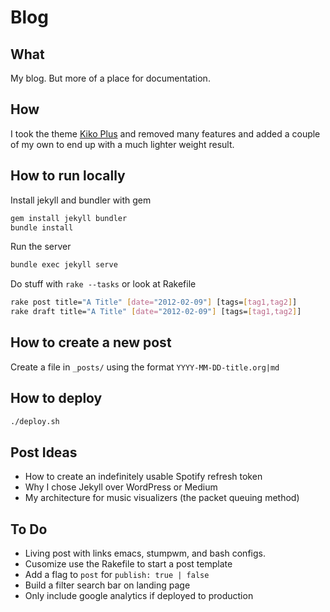 # Blog

## What

My blog. But more of a place for documentation.

## How

I took the theme [Kiko Plus](https://github.com/AWEEKJ/Kiko-plus) and removed many features and added a couple of my own to end up with a much lighter weight result.

## How to run locally

Install jekyll and bundler with gem

```sh
gem install jekyll bundler
bundle install
```

Run the server

```sh
bundle exec jekyll serve
```

Do stuff with `rake --tasks` or look at Rakefile

```sh
rake post title="A Title" [date="2012-02-09"] [tags=[tag1,tag2]]
rake draft title="A Title" [date="2012-02-09"] [tags=[tag1,tag2]]
```

## How to create a new post

Create a file in `_posts/` using the format `YYYY-MM-DD-title.org|md`

## How to deploy

```sh
./deploy.sh
```

## Post Ideas

- How to create an indefinitely usable Spotify refresh token
- Why I chose Jekyll over WordPress or Medium
- My architecture for music visualizers (the packet queuing method)

## To Do

- Living post with links emacs, stumpwm, and bash configs.
- Cusomize use the Rakefile to start a post template
- Add a flag to `post` for `publish: true | false`
- Build a filter search bar on landing page
- Only include google analytics if deployed to production
